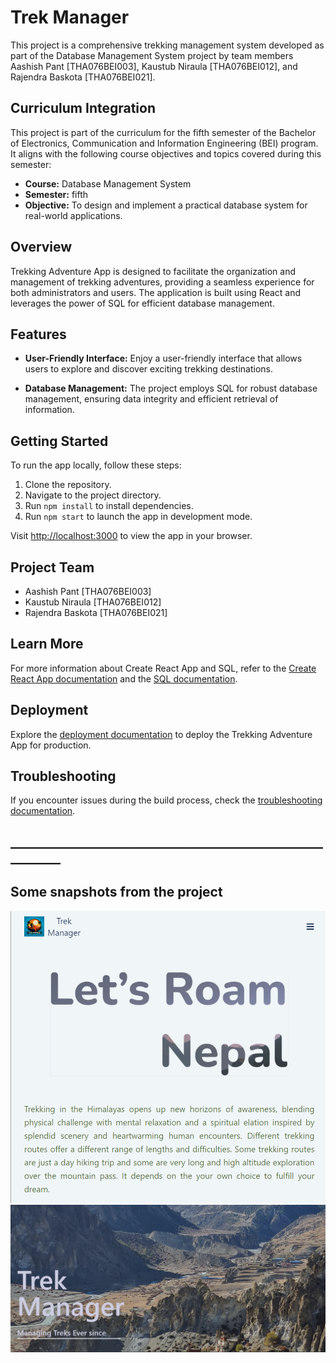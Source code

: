 # Trek Manager

This project is a comprehensive trekking management system developed as part of the Database Management System project by team members Aashish Pant [THA076BEI003], Kaustub Niraula [THA076BEI012], and Rajendra Baskota [THA076BEI021].

## Curriculum Integration

This project is part of the curriculum for the fifth semester of the Bachelor of Electronics, Communication and Information Engineering (BEI) program. It aligns with the following course objectives and topics covered during this semester:

- **Course:** Database Management System
- **Semester:** fifth
- **Objective:** To design and implement a practical database system for real-world applications.

## Overview

Trekking Adventure App is designed to facilitate the organization and management of trekking adventures, providing a seamless experience for both administrators and users. The application is built using React and leverages the power of SQL for efficient database management.

## Features

- **User-Friendly Interface:** Enjoy a user-friendly interface that allows users to explore and discover exciting trekking destinations.

- **Database Management:** The project employs SQL for robust database management, ensuring data integrity and efficient retrieval of information.

## Getting Started

To run the app locally, follow these steps:

1. Clone the repository.
2. Navigate to the project directory.
3. Run `npm install` to install dependencies.
4. Run `npm start` to launch the app in development mode.

Visit [http://localhost:3000](http://localhost:3000) to view the app in your browser.

## Project Team

- Aashish Pant [THA076BEI003]
- Kaustub Niraula [THA076BEI012]
- Rajendra Baskota [THA076BEI021]

## Learn More

For more information about Create React App and SQL, refer to the [Create React App documentation](https://create-react-app.dev/docs/getting-started/) and the [SQL documentation](https://www.w3schools.com/sql/).

## Deployment

Explore the [deployment documentation](https://create-react-app.dev/docs/deployment/) to deploy the Trekking Adventure App for production.

## Troubleshooting

If you encounter issues during the build process, check the [troubleshooting documentation](https://create-react-app.dev/docs/troubleshooting/).

## __________________________________________________________
## Some snapshots from the project
![mobile view](image.png)
![Dashboard](image-1.png)